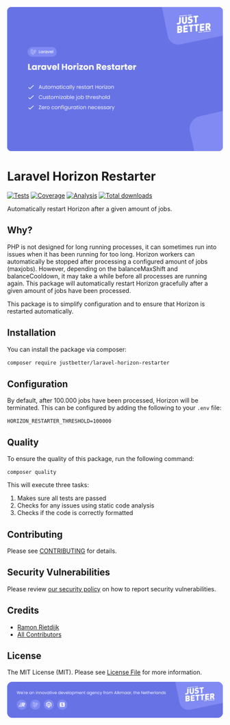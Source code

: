 <a href="https://github.com/justbetter/laravel-horizon-restarter" title="Horizon Restarter">
    <img src="./art/banner.svg" alt="Banner">
</a>

# Laravel Horizon Restarter

<p>
    <a href="https://github.com/justbetter/laravel-horizon-restarter"><img src="https://img.shields.io/github/actions/workflow/status/justbetter/laravel-horizon-restarter/tests.yml?label=tests&style=flat-square" alt="Tests"></a>
    <a href="https://github.com/justbetter/laravel-horizon-restarter"><img src="https://img.shields.io/github/actions/workflow/status/justbetter/laravel-horizon-restarter/coverage.yml?label=coverage&style=flat-square" alt="Coverage"></a>
    <a href="https://github.com/justbetter/laravel-horizon-restarter"><img src="https://img.shields.io/github/actions/workflow/status/justbetter/laravel-horizon-restarter/analyse.yml?label=analysis&style=flat-square" alt="Analysis"></a>
    <a href="https://github.com/justbetter/laravel-horizon-restarter"><img src="https://img.shields.io/packagist/dt/justbetter/laravel-horizon-restarter?color=blue&style=flat-square" alt="Total downloads"></a>
</p>

Automatically restart Horizon after a given amount of jobs.

## Why?

PHP is not designed for long running processes, it can sometimes run into issues when it has been running for too long.
Horizon workers can automatically be stopped after processing a configured amount of jobs (maxjobs). However, depending on the balanceMaxShift and balanceCooldown, it may take a while before all processes are running again.
This package will automatically restart Horizon gracefully after a given amount of jobs have been processed.

This package is to simplify configuration and to ensure that Horizon is restarted automatically.

## Installation

You can install the package via composer:

```bash
composer require justbetter/laravel-horizon-restarter
```

## Configuration

By default, after 100.000 jobs have been processed, Horizon will be terminated.
This can be configured by adding the following to your `.env` file:

```
HORIZON_RESTARTER_THRESHOLD=100000
```

## Quality

To ensure the quality of this package, run the following command:

```shell
composer quality
```

This will execute three tasks:

1. Makes sure all tests are passed
2. Checks for any issues using static code analysis
3. Checks if the code is correctly formatted

## Contributing

Please see [CONTRIBUTING](.github/CONTRIBUTING.md) for details.

## Security Vulnerabilities

Please review [our security policy](../../security/policy) on how to report security vulnerabilities.

## Credits

- [Ramon Rietdijk](https://github.com/ramonrietdijk)
- [All Contributors](../../contributors)

## License

The MIT License (MIT). Please see [License File](LICENSE) for more information.

<a href="https://justbetter.nl" title="JustBetter">
    <img src="./art/footer.svg" alt="JustBetter logo">
</a>

